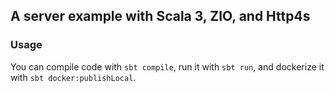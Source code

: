 ## A server example with Scala 3, ZIO, and Http4s

### Usage
You can compile code with `sbt compile`, run it with `sbt run`, and dockerize it with `sbt docker:publishLocal`.
